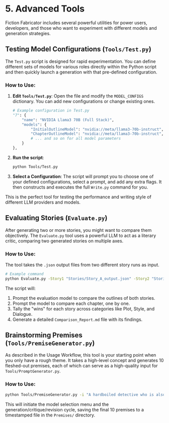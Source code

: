# 5. Advanced Tools

Fiction Fabricator includes several powerful utilities for power users, developers, and those who want to experiment with different models and generation strategies.

## Testing Model Configurations (`Tools/Test.py`)

The `Test.py` script is designed for rapid experimentation. You can define different sets of models for various roles directly within the Python script and then quickly launch a generation with that pre-defined configuration.

### How to Use:

1.  **Edit `Tools/Test.py`**: Open the file and modify the `MODEL_CONFIGS` dictionary. You can add new configurations or change existing ones.
    ```python
    # Example configuration in Test.py
    "7": {
        "name": "NVIDIA Llama3 70B (Full Stack)",
        "models": {
            "InitialOutlineModel": "nvidia://meta/llama3-70b-instruct",
            "ChapterOutlineModel": "nvidia://meta/llama3-70b-instruct",
            # ... and so on for all model parameters
        }
    },
    ```
2.  **Run the script**:
    ```bash
    python Tools/Test.py
    ```
3.  **Select a Configuration**: The script will prompt you to choose one of your defined configurations, select a prompt, and add any extra flags. It then constructs and executes the full `Write.py` command for you.

This is the perfect tool for testing the performance and writing style of different LLM providers and models.

## Evaluating Stories (`Evaluate.py`)

After generating two or more stories, you might want to compare them objectively. The `Evaluate.py` tool uses a powerful LLM to act as a literary critic, comparing two generated stories on multiple axes.

### How to Use:

The tool takes the `.json` output files from two different story runs as input.

```bash
# Example command
python Evaluate.py -Story1 "Stories/Story_A_output.json" -Story2 "Stories/Story_B_output.json" -Output "Comparison_Report.md"
```

The script will:

1.  Prompt the evaluation model to compare the outlines of both stories.
2.  Prompt the model to compare each chapter, one by one.
3.  Tally the "wins" for each story across categories like Plot, Style, and Dialogue.
4.  Generate a detailed `Comparison_Report.md` file with its findings.

## Brainstorming Premises (`Tools/PremiseGenerator.py`)

As described in the Usage Workflow, this tool is your starting point when you only have a rough theme. It takes a high-level concept and generates 10 fleshed-out premises, each of which can serve as a high-quality input for `Tools/PromptGenerator.py`.

### How to Use:

```bash
python Tools/PremiseGenerator.py -i "A hardboiled detective who is also a ghost"
```

This will initiate the model selection menu and the generation/critique/revision cycle, saving the final 10 premises to a timestamped file in the `Premises/` directory.
